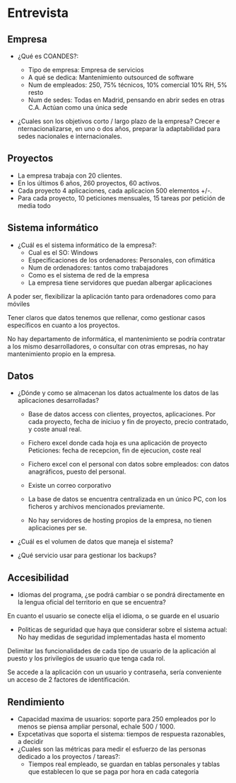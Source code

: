 # Entrevista

## Empresa

* ¿Qué es COANDES?:
  
  * Tipo de empresa: Empresa de servicios
  * A qué se dedica: Mantenimiento outsourced de software
  * Num de empleados: 250, 75% técnicos, 10% comercial 10% RH, 5% resto
  * Num de sedes: Todas en Madrid, pensando en abrir sedes en otras C.A.
  Actúan como una única sede

* ¿Cuales son los objetivos corto / largo plazo de la empresa?
  Crecer e nternacionalizarse, en uno o dos años, preparar la adaptabilidad
  para sedes nacionales e internacionales.

## Proyectos

* La empresa trabaja con 20 clientes.
* En los últimos 6 años, 260 proyectos, 60 activos.
* Cada proyecto 4 aplicaciones, cada aplicacion 500 elementos +/-.
* Para cada proyecto, 10 peticiones mensuales, 15 tareas por petición
  de media todo

## Sistema informático

* ¿Cuál es el sistema informático de la empresa?:
  * Cual es el SO: Windows
  * Especificaciones de los ordenadores: Personales, con ofimática
  * Num de ordenadores: tantos como trabajadores
  * Como es el sistema de red de la empresa
  * La empresa tiene servidores que puedan albergar aplicaciones

A poder ser, flexibilizar la aplicación tanto para ordenadores
como para móviles

Tener claros que datos tenemos que rellenar, como gestionar
casos específicos en cuanto a los proyectos.

No hay departamento de informática, el mantenimiento se podría
contratar a los mismo desarrolladores, o consultar con otras
empresas, no hay mantenimiento propio en la empresa.

## Datos

* ¿Dónde y como se almacenan los datos actualmente los datos
de las aplicaciones desarrolladas?

  * Base de datos access con clientes, proyectos, aplicaciones.
    Por cada proyecto, fecha de iniciuo y fin de proyecto, precio
    contratado, y coste anual real.

  * Fichero excel donde cada hoja es una aplicación de proyecto
    Peticiones: fecha de recepcion, fin de ejecucion, coste real

  * Fichero excel con el personal con datos sobre empleados:
  con datos anagráficos, puesto del personal.

  * Existe un correo corporativo

  * La base de datos se encuentra centralizada en un único PC,
    con los ficheros y archivos mencionados previamente.

  * No hay servidores de hosting propios de la empresa, no tienen
    aplicaciones per se.

* ¿Cuál es el volumen de datos que maneja el sistema?
* ¿Qué servicio usar para gestionar los backups?

## Accesibilidad

* Idiomas del programa, ¿se podrá cambiar o se pondrá directamente
en la lengua oficial del territorio en que se encuentra?

En cuanto el usuario se conecte elija el idioma, o se guarde
en el usuario

* Politicas de seguridad que haya que considerar sobre el sistema
actual: No hay medidas de seguridad implementadas hasta el momento

Delimitar las funcionalidades de cada tipo de usuario de la
aplicación al puesto y los privilegios de usuario que tenga cada
rol.

Se accede a la aplicación con un usuario y contraseña, sería conveniente
un acceso de 2 factores de identificación.

## Rendimiento

* Capacidad maxima de usuarios: soporte para 250 empleados por lo menos
se piensa ampliar personal, echale 500 / 1000.
* Expcetativas que soporta el sistema: tiempos de respuesta razonables,
a decidir
* ¿Cuales son las métricas para medir el esfuerzo de las personas
dedicado a los proyectos / tareas?:
  * Tiempos real empleado, se guardan en tablas personales y tablas
  que establecen lo que se paga por hora en cada categoría
